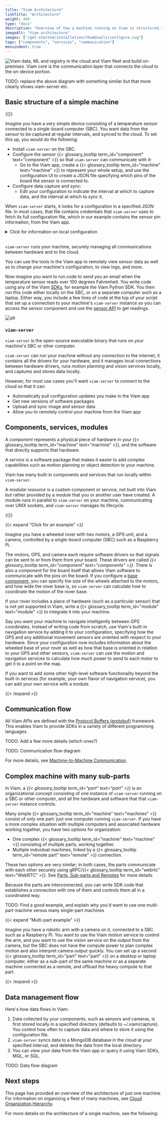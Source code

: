 ```yaml
---
title: "Viam Architecture"
linkTitle: "Architecture"
weight: 409
type: "docs"
description: "Overview of how a machine running on Viam is structured."
imageAlt: "Viam architecture"
images: ["/get-started/installation/thumbnails/configure.svg"]
tags: ["components", "services", "communication"]
menuindent: true
---
```


![Viam data, ML and registry in the cloud and Viam fleet and build on-premises. Viam core is the communication layer that connects the cloud to the on-device portion.](/architecture/cloud-premises.png)

TODO: replace the above diagram with something similar but that more clearly shows viam-server etc.

## Basic structure of a simple machine

<p>
{{<imgproc src="/architecture/simple-machine.png" class="alignright" resize="x1100" declaredimensions=true alt="" style="max-width:400px" >}}
</p>

Imagine you have a very simple device consisting of a temperature sensor connected to a single-board computer (SBC).
You want data from the sensor to be captured at regular intervals, and synced to the cloud.
To set this up, you would do the following:

- Install `viam-server` on the SBC.
- Configure the sensor {{< glossary_tooltip term_id="component" text="component" >}} so that `viam-server` can communicate with it:
  - Go to the Viam app, create a {{< glossary_tooltip term_id="machine" text="machine" >}} to represent your whole setup, and use the configuration UI to create a JSON file specifying which pins of the board the sensor is connected to.
- Configure data capture and sync:
  - Edit your configuration to indicate the interval at which to capture data, and the interval at which to sync it.

When `viam-server` starts, it looks for a configuration in a specified JSON file.
In most cases, that file contains credentials that `viam-server` uses to fetch its full configuration file, which in our example contains the sensor pin information, from the Viam app.

<details>
  <summary>Click for information on local configuration</summary>
  <p>
  If you need to run your machine offline, you can manually create a local configuration and put that in the file instead of credentials, eliminating the need for `viam-server` to fetch its config.<br><br>
  The advantages of using the credentials and pulling the config from the Viam app are:
  <ul>
    <li>The config builder UI in the Viam app is more user-friendly than writing JSON manually</li>
    <li>You can easily share configs across multiple identical machines and update them from one place</li>
    <li>etc....TODO</li>
  </ul>
  </p>
</details><br>

`viam-server` runs your machine, securely managing all communications between hardware and to the cloud.

You can use the tools in the Viam app to remotely view sensor data as well as to change your machine's configuration, to view logs, and more.

Now imagine you want to run code to send you an email when the temperature sensor reads over 100 degrees Fahrenheit.
You write code using any of the Viam [SDKs](/sdks/), for example the Viam Python SDK.
You then run this code either locally on the SBC, or on a separate computer such as a laptop.
Either way, you include a few lines of code at the top of your script that set up a connection to your machine's `viam-server` instance so you can access the sensor component and use the [sensor API](/components/sensor/#api) to get readings.

![alt](/build/program/sdks/robot-client.png)

### `viam-server`

`viam-server` is the open-source executable binary that runs on your machine's SBC or other computer.

`viam-server` can run your machine without any connection to the internet; it contains all the drivers for your hardware, and it manages local connections between hardware drivers, runs motion planning and vision services locally, and captures and stores data locally.

However, for most use cases you'll want `viam-server` to connect to the cloud so that it can:

- Automatically pull configuration updates you make in the Viam app
- Get new versions of software packages
- Upload and sync image and sensor data
- Allow you to remotely control your machine from the Viam app

## Components, services, modules

A _component_ represents a physical piece of hardware in your {{< glossary_tooltip term_id="machine" text="machine" >}}, and the software that directly supports that hardware.

A _service_ is a software package that makes it easier to add complex capabilities such as motion planning or object detection to your machine.

Viam has many built-in components and services that run locally within `viam-server`.

A _modular resource_ is a custom component or service, not built into Viam but rather provided by a _module_ that you or another user have created.
A module runs in parallel to `viam-server` on your machine, communicating over UNIX sockets, and `viam-server` manages its lifecycle.

{{<imgproc src="/viam/machine-components.png" resize="x1100" declaredimensions=true alt="Machine structure" style="max-width:600px" >}}

{{< expand "Click for an example" >}}

Imagine you have a wheeled rover with two motors, a GPS unit, and a camera, controlled by a single-board computer (SBC) such as a Raspberry Pi.

The motors, GPS, and camera each require software drivers so that signals can be sent to or from them from your board.
These drivers are called _{{< glossary_tooltip term_id="component" text="components" >}}_.
There is also a _component_ for the board itself that allows Viam software to communicate with the pins on the board.
If you configure a [base component](/components/base/), you can specify the size of the wheels attached to the motors, and how wide the rover base is, so `viam-server` can calculate how to coordinate the motion of the rover base.

If your rover includes a piece of hardware (such as a particular sensor) that is not yet supported in Viam, write a {{< glossary_tooltip term_id="module" text="module" >}} to integrate it into your machine.

Say you want your machine to navigate intelligently between GPS coordinates.
Instead of writing code from scratch, use Viam's built-in navigation service by adding it to your configuration, specifying how the GPS and any additional movement sensors are oriented with respect to your hardware.
Since your configuration now includes information about the wheeled base of your rover as well as how that base is oriented in relation to your GPS and other sensors, `viam-server` can use the motion and navigation services to calculate how much power to send to each motor to get it to a point on the map.

If you want to add some other high-level software functionality beyond the built-in services (for example, your own flavor of navigation service), you can add your own service with a module.

{{< /expand >}}

## Communication flow

All Viam APIs are defined with the [Protocol Buffers (protobuf)](https://protobuf.dev/) framework.
This enables Viam to provide SDKs in a variety of different programming languages.

TODO: Add a few more details (which ones?)

TODO: Communication flow diagram

For more details, see [Machine-to-Machine Communication](/architecture/machine-to-machine-comms/).

## Complex machine with many sub-parts

In Viam, a _{{< glossary_tooltip term_id="part" text="part" >}}_ is an organizational concept consisting of one instance of `viam-server` running on a SBC or other computer, and all the hardware and software that that `viam-server` instance controls.

Many simple {{< glossary_tooltip term_id="machine" text="machines" >}} consist of only one part: just one computer running `viam-server`.
If you have a more complex situation with multiple computers and associated hardware working together, you have two options for organization:

- One complex {{< glossary_tooltip term_id="machine" text="machine" >}} consisting of multiple parts, working together.
- Multiple individual machines, linked by a {{< glossary_tooltip term_id="remote part" text="remote" >}} connection.

These two options are very similar; in both cases, the parts communicate with each other securely using gRPC/{{< glossary_tooltip term_id="webrtc" text="WebRTC" >}}.
See [Parts, Sub-parts and Remotes](/architecture/parts/) for more details.

Because the parts are interconnected, you can write SDK code that establishes a connection with one of them and controls them all in a coordinated way.

TODO: Find a good example, and explain why you'd want to use one multi-part machine versus many single-part machines

{{< expand "Multi-part example" >}}

Imagine you have a robotic arm with a camera on it, connected to a SBC such as a Raspberry Pi.
You want to use the Viam motion service to control the arm, and you want to use the vision service on the output from the camera, but the SBC does not have the compute power to plan complex motion and also interpret camera output quickly.
You can set up a second {{< glossary_tooltip term_id="part" text="part" >}} on a desktop or laptop computer, either as a sub-part of the same machine or as a separate machine connected as a remote, and offload the heavy compute to that part.

{{< /expand >}}

## Data management flow

Here's how data flows in Viam:

1. Data collected by your components, such as sensors and cameras, is first stored locally in a specified directory (defaults to <file>~/.viam/capture</file>).
   You control how often to capture data and where to store it using the configuration file.
1. `viam-server` syncs data to a MongoDB database in the cloud at your specified interval, and deletes the data from the local directory.
1. You can view your data from the Viam app or query it using Viam SDKs, MQL, or SQL.

TODO: Data flow diagram

## Next steps

This page has provided an overview of the architecture of just one machine.
For information on organizing a fleet of many machines, see [Cloud Organization Hierarchy](/fleet/).

For more details on the architecture of a single machine, see the following:
